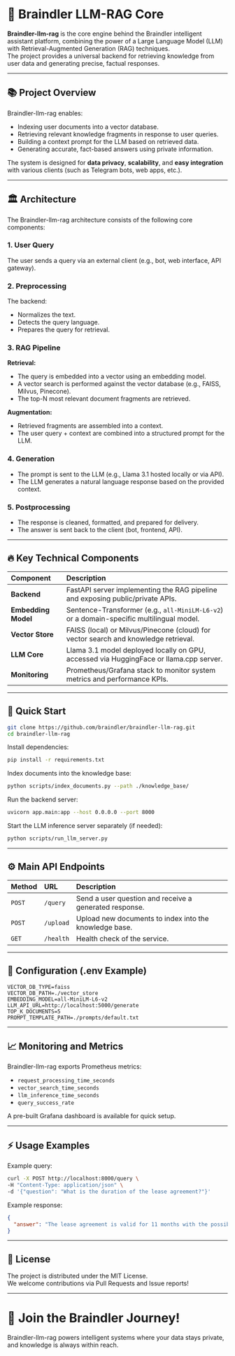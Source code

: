 # 🧠 Braindler LLM-RAG Core

**Braindler-llm-rag** is the core engine behind the Braindler intelligent assistant platform, combining the power of a Large Language Model (LLM) with Retrieval-Augmented Generation (RAG) techniques.  
The project provides a universal backend for retrieving knowledge from user data and generating precise, factual responses.

---

## 📚 Project Overview

Braindler-llm-rag enables:
- Indexing user documents into a vector database.
- Retrieving relevant knowledge fragments in response to user queries.
- Building a context prompt for the LLM based on retrieved data.
- Generating accurate, fact-based answers using private information.

The system is designed for **data privacy**, **scalability**, and **easy integration** with various clients (such as Telegram bots, web apps, etc.).

---

## 🏛️ Architecture

The Braindler-llm-rag architecture consists of the following core components:

### 1. **User Query**  
The user sends a query via an external client (e.g., bot, web interface, API gateway).

### 2. **Preprocessing**  
The backend:
- Normalizes the text.
- Detects the query language.
- Prepares the query for retrieval.

### 3. **RAG Pipeline**

**Retrieval:**
- The query is embedded into a vector using an embedding model.
- A vector search is performed against the vector database (e.g., FAISS, Milvus, Pinecone).
- The top-N most relevant document fragments are retrieved.

**Augmentation:**
- Retrieved fragments are assembled into a context.
- The user query + context are combined into a structured prompt for the LLM.

### 4. **Generation**
- The prompt is sent to the LLM (e.g., Llama 3.1 hosted locally or via API).
- The LLM generates a natural language response based on the provided context.

### 5. **Postprocessing**
- The response is cleaned, formatted, and prepared for delivery.
- The answer is sent back to the client (bot, frontend, API).

---

## 🔥 Key Technical Components

| Component | Description |
|:----------|:------------|
| **Backend** | FastAPI server implementing the RAG pipeline and exposing public/private APIs. |
| **Embedding Model** | Sentence-Transformer (e.g., `all-MiniLM-L6-v2`) or a domain-specific multilingual model. |
| **Vector Store** | FAISS (local) or Milvus/Pinecone (cloud) for vector search and knowledge retrieval. |
| **LLM Core** | Llama 3.1 model deployed locally on GPU, accessed via HuggingFace or llama.cpp server. |
| **Monitoring** | Prometheus/Grafana stack to monitor system metrics and performance KPIs. |

---

## 🚀 Quick Start

```bash
git clone https://github.com/braindler/braindler-llm-rag.git
cd braindler-llm-rag
```

Install dependencies:
```bash
pip install -r requirements.txt
```

Index documents into the knowledge base:
```bash
python scripts/index_documents.py --path ./knowledge_base/
```

Run the backend server:
```bash
uvicorn app.main:app --host 0.0.0.0 --port 8000
```

Start the LLM inference server separately (if needed):
```bash
python scripts/run_llm_server.py
```

---

## ⚙️ Main API Endpoints

| Method | URL | Description |
|:------|:----|:------------|
| `POST` | `/query` | Send a user question and receive a generated response. |
| `POST` | `/upload` | Upload new documents to index into the knowledge base. |
| `GET` | `/health` | Health check of the service. |

---

## 🧩 Configuration (.env Example)

```env
VECTOR_DB_TYPE=faiss
VECTOR_DB_PATH=./vector_store
EMBEDDING_MODEL=all-MiniLM-L6-v2
LLM_API_URL=http://localhost:5000/generate
TOP_K_DOCUMENTS=5
PROMPT_TEMPLATE_PATH=./prompts/default.txt
```

---

## 📈 Monitoring and Metrics

Braindler-llm-rag exports Prometheus metrics:
- `request_processing_time_seconds`
- `vector_search_time_seconds`
- `llm_inference_time_seconds`
- `query_success_rate`

A pre-built Grafana dashboard is available for quick setup.

---

## ⚡ Usage Examples

Example query:
```bash
curl -X POST http://localhost:8000/query \
-H "Content-Type: application/json" \
-d '{"question": "What is the duration of the lease agreement?"}'
```

Example response:
```json
{
  "answer": "The lease agreement is valid for 11 months with the possibility of extension."
}
```

---

## 📜 License

The project is distributed under the MIT License.  
We welcome contributions via Pull Requests and Issue reports!

---

# 🚀 Join the Braindler Journey!

Braindler-llm-rag powers intelligent systems where your data stays private, and knowledge is always within reach.
